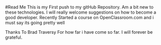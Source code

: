 #Read Me
This is my First push to my gitHub Repository. Am a bit new to these technologies.
I will really welcome suggestions on how to become a good developer.
Recently Started a course on OpenClassroom.com and i must say its going pretty well

Thanks To Brad Traversy For how far i have come so far. I will forever be grateful.